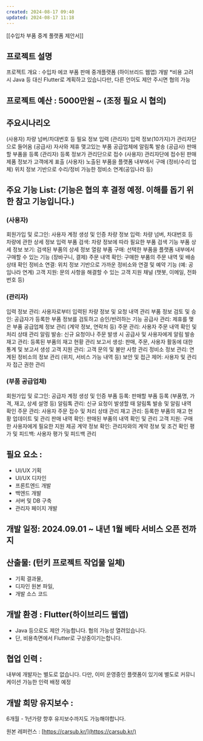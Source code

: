 ```yaml
---
created: 2024-08-17 09:40
updated: 2024-08-17 11:18
---
```

[[수입차 부품 중계 풀랫폼 제안서]]
## 프로젝트 설명
프로젝트 개요 : 수입차 에코 부품 판매 중개플랫폼 (하이브리드 웹앱) 개발 *비용 고려 시 Java 등 대신 Flutter로 계획하고 있습니다만, 다른 언어도 제안 주시면 협의 가능

## 프로젝트 예산 : 5000만원 ~ (조정 필요 시 협의)

## 주요시나리오
(사용자) 차량 넘버/차대번호 등 필요 정보 입력 
(관리자) 입력 정보(10가지)가 관리자단으로 들어옴 
(공급사) 자사와 제휴 맺고있는 부품 공급업체에 알림톡 발송 
(공급사) 판매할 부품을 등록 
(관리자) 등록 정보가 관리단으로 접수 
(사용자) 관리자단에 접수된 판매 제품 정보가 고객에게 표출 
(사용자) 노출된 부품을 플랫폼 내부에서 구매 (정비/수리 업체) 위치 정보 기반으로 수리/정비 가능한 정비소 연계(공임나라 등)

## 주요 기능 List: (기능은 협의 후 결정 예정. 이해를 돕기 위한 참고 기능입니다.)

### (사용자) 
회원가입 및 로그인: 사용자 계정 생성 및 인증 
차량 정보 입력: 차량 넘버, 차대번호 등 차량에 관한 상세 정보 입력 
부품 검색: 차량 정보에 따라 필요한 부품 검색 기능 
부품 상세 정보 보기: 검색된 부품의 상세 정보 열람 
부품 구매: 선택한 부품을 플랫폼 내부에서 구매할 수 있는 기능 (장바구니, 결제) 
주문 내역 확인: 구매한 부품의 주문 내역 및 배송 상태 확인 정비소 
연결: 위치 정보 기반으로 가까운 정비소와 연결 및 예약 기능 (예: 공임나라 연계)
고객 지원: 문의 사항을 해결할 수 있는 고객 지원 채널 (챗봇, 이메일, 전화번호 등)

### (관리자) 
입력 정보 관리: 사용자로부터 입력된 차량 정보 및 요청 내역 관리 
부품 정보 검토 및 승인: 공급자가 등록한 부품 정보를 검토하고 승인/반려하는 기능 
공급사 관리: 제휴를 맺은 부품 공급업체 정보 관리 (계약 정보, 연락처 등) 
주문 관리: 사용자 주문 내역 확인 및 처리 상태 관리 
알림 발송: 신규 요청이나 주문 발생 시 공급사 및 사용자에게 알림 발송 
재고 관리: 등록된 부품의 재고 현황 관리 
보고서 생성: 판매, 주문, 사용자 활동에 대한 통계 및 보고서 생성 
고객 지원 관리: 고객 문의 및 불만 사항 관리 
정비소 정보 관리: 연계된 정비소의 정보 관리 (위치, 서비스 가능 내역 등) 
보안 및 접근 제어: 사용자 및 관리자 접근 권한 관리

### (부품 공급업체)
회원가입 및 로그인: 공급자 계정 생성 및 인증 
부품 등록: 판매할 부품 등록 (부품명, 가격, 재고, 상세 설명 등) 
알림톡 관리: 신규 요청이 발생할 때 알림톡 발송 및 알림 내역 확인 
주문 관리: 사용자 주문 접수 및 처리 상태 관리 
재고 관리: 등록한 부품의 재고 현황 업데이트 및 관리 
판매 내역 확인: 판매된 부품의 내역 확인 및 관리 
고객 지원: 구매한 사용자에게 필요한 지원 제공 
계약 정보 확인: 관리자와의 계약 정보 및 조건 확인 
평가 및 피드백: 사용자 평가 및 피드백 관리

## 필요 요소 : 
- UI/UX 기획 
- UI/UX 디자인 
- 프론트엔드 개발 
- 백엔드 개발 
- 서버 및 DB 구축 
- 관리자 페이지 개발

## 개발 일정: 2024.09.01 ~ 내년 1월 베타 서비스 오픈 전까지

## 산출물: (턴키 프로젝트 작업물 일체) 
- 기획 결과물, 
- 디자인 원본 파일, 
- 개발 소스 코드 

## 개발 환경 : Flutter(하이브리드 웹앱) 
- Java 등으로도 제안 가능합니다. 협의 가능성 열려있습니다. 
- 단, 비용측면에서 Flutter로 구상중이기는합니다. 

## 협업 인력 : 
내부에 개발자는 별도로 없습니다. 다만, 이미 운영중인 플랫폼이 있기에 별도로 커뮤니케이션 가능한 
인력 배정 예정 
 
## 개발 희망 유지보수 : 
6개월 - 1년가량 향후 유지보수까지도 가능해야합니다. 

원본 레퍼런스 : [https://carsub.kr/](https://carsub.kr/) 

